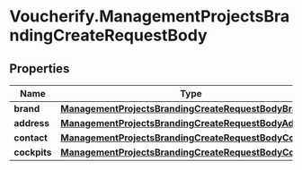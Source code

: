 # Voucherify.ManagementProjectsBrandingCreateRequestBody

## Properties

Name | Type | Description | Notes
------------ | ------------- | ------------- | -------------
**brand** | [**ManagementProjectsBrandingCreateRequestBodyBrand**](ManagementProjectsBrandingCreateRequestBodyBrand.md) |  | [optional] 
**address** | [**ManagementProjectsBrandingCreateRequestBodyAddress**](ManagementProjectsBrandingCreateRequestBodyAddress.md) |  | [optional] 
**contact** | [**ManagementProjectsBrandingCreateRequestBodyContact**](ManagementProjectsBrandingCreateRequestBodyContact.md) |  | [optional] 
**cockpits** | [**ManagementProjectsBrandingCreateRequestBodyCockpits**](ManagementProjectsBrandingCreateRequestBodyCockpits.md) |  | [optional] 


